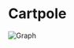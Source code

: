 # Cartpole

![Graph](https://www.dropbox.com/s/i9a99rviuyik1sk/Screenshot%202018-02-03%2017.54.55.png?dl=0)